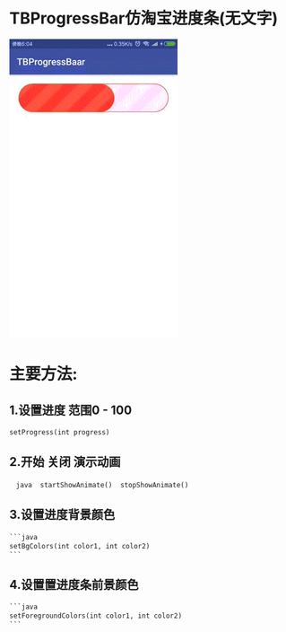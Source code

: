# TBProgressBar仿淘宝进度条(无文字)


![demo](demo.gif)

# 主要方法:
## 1.设置进度 范围0 - 100
    setProgress(int progress)
## 2.开始 关闭 演示动画
    ```java 
    startShowAnimate()  stopShowAnimate()
    ```      
## 3.设置进度背景颜色
    ```java 
    setBgColors(int color1, int color2)
    ```
## 4.设置置进度条前景颜色
    ```java 
    setForegroundColors(int color1, int color2)
    ```

